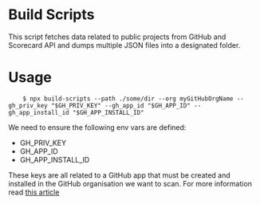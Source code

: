 # Build Scripts
This script fetches data related to public projects from GitHub and Scorecard API and dumps multiple JSON files into a designated folder.

# Usage

```
    $ npx build-scripts --path ./some/dir --org myGitHubOrgName --gh_priv_key "$GH_PRIV_KEY" --gh_app_id "$GH_APP_ID" --gh_app_install_id "$GH_APP_INSTALL_ID"
```

We need to ensure the following env vars are defined:

- GH_PRIV_KEY  
- GH_APP_ID 
- GH_APP_INSTALL_ID

These keys are all related to a GitHub app that must be created and installed in the GitHub organisation we want to scan. For more information read [this article](https://docs.github.com/en/apps/creating-github-apps/registering-a-github-app/registering-a-github-app)
